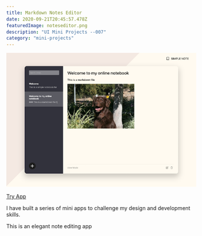 ```yaml
---
title: Markdown Notes Editor
date: 2020-09-21T20:45:57.478Z
featuredImage: noteseditor.png
description: "UI Mini Projects --007"
category: "mini-projects"
---
```


![Notes Editor](noteseditor.png)

[Try App](https://simple-notebook.vercel.app/)

I have built a series of mini apps to challenge my design and development skills.

This is an elegant note editing app


